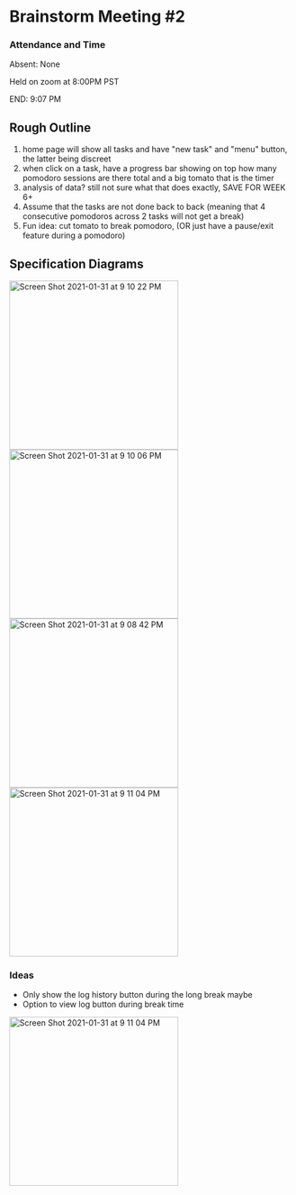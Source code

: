 # Brainstorm Meeting #2

### Attendance and Time
Absent: None 

Held on zoom at 8:00PM PST

END: 9:07 PM

## Rough Outline

1. home page will show all tasks and have "new task" and "menu" button, the latter being discreet
2. when click on a task, have a progress bar showing on top how many pomodoro sessions are there total and a big tomato that is the timer
3. analysis of data? still not sure what that does exactly, SAVE FOR WEEK 6+
4. Assume that the tasks are not done back to back (meaning that 4 consecutive pomodoros across 2 tasks will not get a break)
5. Fun idea: cut tomato to break pomodoro, (OR just have a pause/exit feature during a pomodoro)

## Specification Diagrams
<img width="300" alt="Screen Shot 2021-01-31 at 9 10 22 PM" src="https://user-images.githubusercontent.com/50184924/106414003-c9050f00-6408-11eb-9da5-224d4aa51c5d.png">
<img width="300" alt="Screen Shot 2021-01-31 at 9 10 06 PM" src="https://user-images.githubusercontent.com/50184924/106414007-ca363c00-6408-11eb-9eeb-1aa58c6ee543.png">
<img width="300" alt="Screen Shot 2021-01-31 at 9 08 42 PM" src="https://user-images.githubusercontent.com/50184924/106414010-caced280-6408-11eb-8c49-20069555d658.png">
<img width="300" alt="Screen Shot 2021-01-31 at 9 11 04 PM" src="https://user-images.githubusercontent.com/50184924/106414033-d621fe00-6408-11eb-8bba-cc433d9cdc19.png">

### Ideas
- Only show the log history button during the long break maybe
- Option to view log button during break time
<img width="300" alt="Screen Shot 2021-01-31 at 9 11 04 PM" src="https://user-images.githubusercontent.com/50184924/106414033-d621fe00-6408-11eb-8bba-cc433d9cdc19.png">
